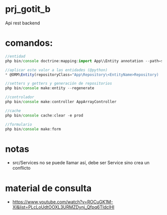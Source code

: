 # prj_gotit_b
Api rest backend

# comandos:
```js
//entidad
php bin/console doctrine:mapping:import App\\Entity annotation --path=src/Entity

//aplicar este valor a las entidades (@python)
* @ORM\Entity(repositoryClass="App\Repository\<EntityName>Repository)

//setters y getters y generación de repositorios
php bin/console make:entity --regenerate

//controlador
php bin/console make:controller AppArrayController

//cache
php bin/console cache:clear -e prod

//formulario
php bin/console make:form

```

# notas
- src/Services no se puede llamar así, debe ser Service sino crea un conflicto

# material de consulta
- https://www.youtube.com/watch?v=ROCuGK1M-XI&list=PLcLoUdtOOXL3URMZDynj_Qfpq6TIdclHI